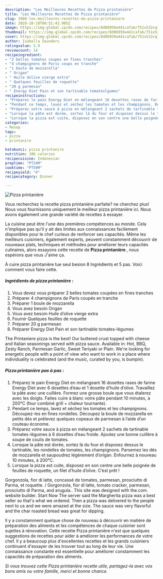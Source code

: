 ```yaml
---
description: "Les Meilleures Recettes de Pizza printanière"
title: "Les Meilleures Recettes de Pizza printanière"
slug: 3908-les-meilleures-recettes-de-pizza-printaniere
date: 2020-10-18T08:51:43.905Z
image: https://img-global.cpcdn.com/recipes/8d08959a441cafab/751x532cq70/pizza-printaniere-photo-principale-de-la-recette.jpg
thumbnail: https://img-global.cpcdn.com/recipes/8d08959a441cafab/751x532cq70/pizza-printaniere-photo-principale-de-la-recette.jpg
cover: https://img-global.cpcdn.com/recipes/8d08959a441cafab/751x532cq70/pizza-printaniere-photo-principale-de-la-recette.jpg
author: Isabella Saunders
ratingvalue: 3.9
reviewcount: 14
recipeingredient:
- "2 belles tomates coupes en fines tranches"
- "4 champignons de Paris coups en tranche"
- "1 boule de mozzarella"
- " Origan"
- " Huile dolive vierge extra"
- " Quelques feuilles de roquette"
- "20 g parmesan"
- " Energy Diet Pain et son tartinable tomateslgumes"
recipeinstructions:
- "Préparez le pain Energy Diet en mélangeant 16 dosettes rases de farine Energy Diet avec 6 dosettes d’eau et 1 dosette d’huile d’olive. Travaillez la pâte avec une cuillère. Formez une grosse boule que vous étalerez avec les doigts. Faites cuire à blanc votre pâte pendant 10 minutes, à 200°C (four combiné grill + chaleur tournante)."
- "Pendant ce temps, lavez et séchez les tomates et les champignons. Découpez-les en fines rondelles. Découpez la boule de mozzarella en petits dés et prélevez quelques copeaux de parmesan à l’aide d’un couteau économe."
- "Préparez votre sauce à pizza en mélangeant 2 sachets de tartinable tomates-légumes à 6 dosettes d’eau froide. Ajoutez une bonne cuillère à soupe de coulis de tomates."
- "Lorsque la pâte est dorée, sortez là du four et disposez dessus le tartinable, les rondelles de tomates, les champignons. Parsemez les dés de mozzarella et saupoudrez légèrement d’origan. Enfournez à nouveau 10 minutes, à 200°C."
- "Lorsque la pizza est cuite, disposez en son centre une belle poignée de feuilles de roquette, un filet d’huile d’olive. C’est prêt !"
categories:
- Resep
tags:
- pizza
- printanire

katakunci: pizza printanire 
nutrition: 106 calories
recipecuisine: Indonesian
preptime: "PT24M"
cooktime: "PT59M"
recipeyield: "4"
recipecategory: Dinner

---
```



![Pizza printanière](https://img-global.cpcdn.com/recipes/8d08959a441cafab/751x532cq70/pizza-printaniere-photo-principale-de-la-recette.jpg)

Vous recherchez la recette pizza printanière parfaite? ne cherchez plus! Nous vous fournissons uniquement le meilleur pizza printanière ici. Nous avons également une grande variété de recettes à essayer.

La cuisine peut être l'une des premières compétences au monde. Cela n'implique pas qu'il y ait des limites aux connaissances facilement disponibles pour le chef curieux de renforcer ses capacités. Même les meilleurs cuisiniers, également experts, peuvent constamment découvrir de nouveaux plats, techniques et méthodes pour améliorer leurs capacités culinaires, alors essayons cette recette de <strong> Pizza printanière </strong>, nous espérons que vous J'aime ça.

<!--inarticleads1-->

À cuire pizza printanière tue seul besion 8 Ingrédients et 5 pas. Voici comment vous faire cette.

##### Ingrédients de pizza printanière :

1. Vous devez vous préparer 2 belles tomates coupées en fines tranches
1. Préparer 4 champignons de Paris coupés en tranche
1. Préparer 1 boule de mozzarella
1. Vous avez besoin  Origan
1. Vous avez besoin  Huile d’olive vierge extra
1. Fournir  Quelques feuilles de roquette
1. Préparer 20 g parmesan
1. Préparer  Energy Diet Pain et son tartinable tomates-légumes


The Printaniere pizza is the best! Our buttered crust topped with cheese and Italian seasonings served with pizza sauce. Available in: Hot, BBQ, Zesty Ranch, Parmesan Garlic, Sweet Teriyaki or Plain. We&#39;re looking for energetic people with a point of view who want to work in a place where individuality is celebrated (and the music, curated by you, is bumpin). 

<!--inarticleads2-->

##### Pizza printanière pas à pas :

1. Préparez le pain Energy Diet en mélangeant 16 dosettes rases de farine Energy Diet avec 6 dosettes d’eau et 1 dosette d’huile d’olive. Travaillez la pâte avec une cuillère. Formez une grosse boule que vous étalerez avec les doigts. Faites cuire à blanc votre pâte pendant 10 minutes, à 200°C (four combiné grill + chaleur tournante).
1. Pendant ce temps, lavez et séchez les tomates et les champignons. Découpez-les en fines rondelles. Découpez la boule de mozzarella en petits dés et prélevez quelques copeaux de parmesan à l’aide d’un couteau économe.
1. Préparez votre sauce à pizza en mélangeant 2 sachets de tartinable tomates-légumes à 6 dosettes d’eau froide. Ajoutez une bonne cuillère à soupe de coulis de tomates.
1. Lorsque la pâte est dorée, sortez là du four et disposez dessus le tartinable, les rondelles de tomates, les champignons. Parsemez les dés de mozzarella et saupoudrez légèrement d’origan. Enfournez à nouveau 10 minutes, à 200°C.
1. Lorsque la pizza est cuite, disposez en son centre une belle poignée de feuilles de roquette, un filet d’huile d’olive. C’est prêt !


Gorgonzola, fior di latte, concassé de tomates, parmesan, prosciutto di Parma, et roquette. / Gorgonzola, fior di latte, tomato cracker, parmesan, prosciutto di Parma, and arugula.. This site was designed with the.com. website builder. Start Now The server said the Margherita pizza was a best seller so that&#39;s what we ordered. Then a pizza was delivered to the people next to us and we were amazed at the size. The sauce was very flavorful and the char roasted bread was great for dipping. 

<!--inarticleads1-->

<p>
Il y a constamment quelque chose de nouveau à découvrir en matière de préparation des aliments et les compétences de chaque cuisinier sont sujettes à rénovation. Cette recette Pizza printanière n'est que quelques suggestions de recettes pour aider à améliorer les performances de votre chef. Il y a beaucoup plus d'excellentes recettes et les grands cuisiniers continuent d'essayer de les trouver tout au long de leur vie. Une connaissance constante est essentielle pour améliorer constamment les capacités de préparation des aliments.
</p>

<p>
<i>Si vous trouvez cette Pizza printanière recette utile, partagez-la avec vos bons amis ou votre famille, merci et bonne chance.</i>
</p>
